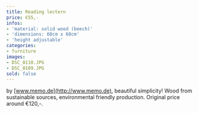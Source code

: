 ```yaml
---
title: Reading lectern
price: €55,-
infos:
- 'material: solid wood (beech)'
- 'dimensions: 60cm x 60cm'
- 'height adjustable'  
categories:
- furniture
images:
- DSC_0110.JPG
- DSC_0109.JPG
sold: false
---
```


by [www.memo.de](http://www.memo.de), beautiful simplicity! Wood from sustainable sources, environmental friendly production. Original price around €120,-.
